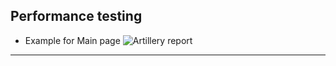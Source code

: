 ## Performance testing
* Example for Main page
![ Artillery report](https://github.com/SerhiiQAA/dZENcode_project_artillery/assets/111696235/48ba2026-6efb-4e30-a31c-c774413910f1)
---
